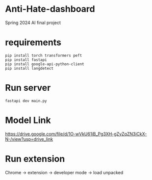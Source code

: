 # Anti-Hate-dashboard
Spring 2024 AI final project

# requirements
```
pip install torch transformers peft 
pip install fastapi
pip install google-api-python-client
pip install langdetect
```

# Run server
```
fastapi dev main.py
```

# Model Link
https://drive.google.com/file/d/1O-wVkU61iB_Pg3XH-gZyZqZN3iCkX-N-/view?usp=drive_link


# Run extension

Chrome -> extension -> developer mode -> load unpacked 